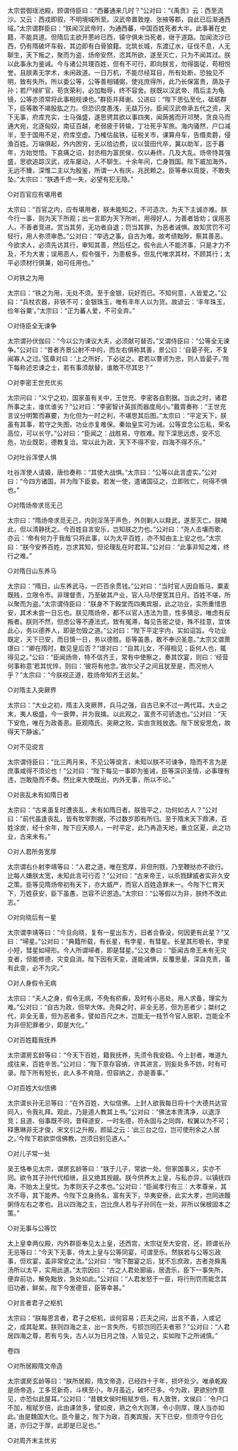 <!-- { "loadSidebar": true } -->
太宗尝御瑶池殿，顾谓侍臣曰：“西蕃通来几时？”公对曰：“《禹贡》云：西至流沙。又云：西戎即叙，不明境域所至。汉武帝置敦煌、张掖等郡，自此已后渐通西域。”太宗谓群臣曰：“朕闻汉武帝时，为通西蕃，中国百姓死者大半。此事著在史籍，不能具道。但隋后主欲开蒽岭已西，镇守俱未当死者，继于道路。加闻流沙已西，仍有隋破坏车毂，其边即有白骨狼籍。北筑长城，东渡辽水，征伐不息，人无聊生，天下叛之，聚而为盗，炀帝安然，恣其所欲，遂至灭亡，只为不闻其过。朕以此事永为鉴诫。今与诸公共理百姓，但有不可行，即向朕言，勿得面従，苟相悦誉。且朕素无学术，未闲政道。一日万机，不能尽经耳目，所有处断，恐独见不明，致有失所。所以委公等，公等善相辅弼，使兆庶得所，此乃长保富贵，荫及子孙；若尸禄旷官，苟贪荣利，必加黜辱，终不容舍。朕既以汉武帝、隋后主为龟镜，公等亦须常将此事相规谏也。”群臣并拜谢。公进曰：“陛下思弘至化，砥砺群下，臣等敢不竭股肱之力。但恐识度愚浅，无益万分。臣闻汉武帝承五代之资，天下无事，府库充实，士马强盛，遂思骋其欲以事四夷，闻蒟酱而开邛僰，贪良马而通大宛，北逐匈奴，南征百越，老弱疲于转输，丁壮死乎军旅。海内骚然，户口减半，至于国用不足，府库空虚。乃榷估盐铁，征税关市，课算舟车，告缗卖爵，侵渔百姓。万端俱起，外内困穷，无以给边费，议以营田代卒，冀以助军，迄于暮年，方始觉悟。下哀痛之诏，封丞相为富民侯，仅以寿终，几及大乱。炀帝恃其强盛，思欲追踪汉武，戎车屡动，人不聊生。十余年间，亡身戮国。陛下威加海外，无远不臻，深惟二主以为殷鉴，所谓一人有庆，兆民赖之。臣等奉以周旋，不敢失坠。”太宗曰：“朕遇千虑一失，必望有犯无隐。”

○对百官应有堪用者

太宗曰：“百官之内，应有堪用者，朕未能知之，不可造次，为天下主诚亦难。朕今行一事，则为天下所观；出一言即为天下所听。用得好人，为善者皆劝；误用恶人，不善者竞进。赏当其劳，无功者自退；罚当其罪，为恶者诫惧。故知赏罚不可轻行，用人弥须审悉。”公对曰：“举选之事，自古为难。故考绩黜陟，察其善恶。今欲求人，必须先访其行，审知其善，然后任之。假令此人不能济事，只是才力不及，不为大害；误用恶人，假令强干，为患极多。但乱代唯求其材，不顾其行；太平必须材行俱兼，始可任用也。”

○对铁之为用

太宗曰：“铁之为用，无处不须。至于金银，玩好而已。不知何意，人皆爱之。”公曰：“兵杖农器，非铁不可；金银珠玉，唯有丰年人以为货。故谚云：‘丰年珠玉，俭年谷粟’。”太宗曰：“正为蕃人爱，不可全弃。”

○对侍臣全无谏争

太宗谓孙伏伽曰：“今以公为谏议大夫，必须献可替否。”又谓侍臣曰：“公等全无谏争。”公对曰：“昔者齐景公射不中的，而左右俱称其善，景公曰：‘自晏子死，不复闻寡人之过。’弦章对曰：‘上之所好，下必従之。君若以謇谔为忠，则人皆晏子。’陛下每称述忠谏之士，若有事须献替，谁敢不尽其忠？”

○对李密王世充优劣

太宗问曰：“义宁之初，国家虽有关中，王世充、李密各自割据。当此之时，诸君所事之主，谁优谁劣？”公对曰：“李密智计英拔而器度局小。”戴胄奏称：“王世充言议分明繁而寡要，为化但为一时之利，不堪思其后图。”太宗曰：“平定天下，朕虽有其事，若守之失图，功业亦复难保。秦始皇实可为诫。公等宜念公忘私，荣名高位，可以长守。”公对曰：“臣闻之：战胜易，守胜难。陛下深思远虑，安不忘危，功业既彰，德教复洽。常以此为政，天下不得不安，四海不得不乐。”

○对吐谷浑使人惧

吐谷浑使人请婚，唐俭奏称：“其使大战惧。”太宗曰：“公等以此言虚实。”公对曰：“今四方诸国，并为陛下臣妾。若发一使，遣诸国征之，立即败亡，何得不惧也。”

○对隋炀帝求觅无己

太宗曰：“隋炀帝求觅无己，内则淫荡于声色，外则剿人以黩武，遂至灭亡。朕睹此，但以清静抚之。今百姓自言安乐，岂知朕之力也。”公对曰：“尧人击壤而歌，亦云：‘帝有何力于我哉’只将此事，以为太平百姓，亦不知由主上安之也。”太宗曰：“朕今安养百姓，岂求其知，但论理乱在时君耳。”公对曰：“此事非知之难，终行之难。”

○对隋日山东养马

太宗曰：“隋日，山东养武马，一匹百余贯钱。”公对曰：“当时官人因自贩马，粟麦既贱，立限令市。非理督责，乃至破其产业，官人马尽便宽其日月。百姓不堪，所以聚而为盗。”太宗谓侍臣曰：“朕身不下殿堂而四夷宾服，此之功业，实所重惜思安，其术未尝一日忘也。朕见隋炀帝，都不以官人违法为意，性多猜忌，唯虑有反叛者。朕则不然，但虑公等不遵法式，致有冤滞，每见告密之徒，殊不挂意，宜体此心，务以德养人，即是勿毁之道。”公对曰：“陛下平定宇内，实如诏旨。今功业既定，天下已安，而日慎一日，务以德胜。臣等虽愚，敢不奉识圣意。”太宗又谓萧璟曰：“卿在隋时，数见皇后否？”璟对曰：“自其儿女，不得相见；臣何人也，辄得见之。”公曰：“臣闻炀帝，特不信齐王，常有中使察之，奏其饮宴，则曰：‘经营何事称意’若其忧悴，则曰：‘彼将有他念。’故尔父子之间且犹至是，而况他人乎？”太宗曰：“今朕视正道，胜炀帝知齐王远矣。”

○对隋主入突厥界

太宗曰：“大业之初，隋主入突厥界，兵马之强，自古已来不过一两代耳。大业之末，夷人极盛，今一衰弊，并为我擒。以此观之，富贵不可骄逸也。”公对曰：“天下安危，唯在为政善恶。臣观隋氏、突厥之败，实由贪贱放逸。陛下居安思危，故得天下静谧。”

○对不见谠言

太宗谓侍臣曰：“比三两月来，不见公等谠言，未知以朕不可谏争，隐而不言为是庶事咸得不须论也！”公对曰：“陛下每见一事即为鉴诫，臣等深识圣情，必事理有违，岂敢隐而不奏。然比来大使既出，内外无事，所以不论。”

○对丧乱未有如隋日者

太宗曰：“古来虽复时遭丧乱，未有如隋日者。朕皆平之，功何如古人？”公对曰：“前代虽逢丧乱，皆有牧宰割据，不过数岁即有所归。至于隋末天下鼎沸，百姓涂炭，经十余年，陛下应天顺人，一时平定，此乃再造天地，重立区夏，此之功业，古来未有。”

○对人君所务宽厚

太宗谓右仆射李靖等曰：“人君之道，唯在宽厚，非但刑戮，乃至鞭挞亦不欲行。比每人嫌朕太宽，未知此言可行否？”公对曰：“古来帝王，以杀戮肆威者实非久安之策。臣等见隋炀帝初有天下，亦大威严，而官人百姓造罪未一。今陛下仁育天下，万姓获安，臣下虽愚，岂容不识恩造。”太宗曰：“公等假以为非，朕终不改此志。”

○对向晓后有一星

太宗谓李靖等曰：“今旦向晓，复有一星出东方，旧者合昏没，何因更有此星？”又曰：“埽星。”公对曰：“典籍所载，有长星，有孛星，有彗星。长星其形极长，孛星小短，彗星如埽形。今人所谓埽者，即是彗星。”公又奏曰：“臣闻古帝王未有无灾变者，但能修德，灾变自消。陛下因有天变，遂能诫惧，反覆思量，深自克责，虽有此变，必不为灾。”

○对人身假令无病

太宗曰：“夫人之身，假令无病，不免有疥癣，及时有小恶处。用人求备，理实为难。”公对曰：“自古为政，但举大体。尧舜之时，非全无恶，但为恶者少；桀纣之代，非全无善，但为恶者多。譬如百尺之木，岂能无一枝节今官人居职，岂能全不为非但犯罪者少，即是大化。”

○对百姓籍我抚养

太宗谓房玄龄等曰：“今天下百姓，籍我抚养，先须令我安稳。今上封者，唯道九成往来，百姓辛苦。”公对曰：“陛下意存容纳，许其进言，则妄处多不妨，时有可录。陛下所有短长，此人多不肯隐，但容纳之，亦是善事。”

○对百姓大似信佛

太宗谓长孙无忌等曰：“在外百姓，大似信佛。上封人欲我每日将十个大德共达官同入，令我礼拜。观此，乃是道人教其上书。”公对曰：“佛法本贵清净，以退浮竞；且道、俗事既不同，昔释道安，一时名德，符永固与之同舆，权翼以为不可；释惠琳非无才俊，宋文引之升殿，颜延之云：‘此三台之位，岂可使刑余之人居之。’今陛下若欲崇信佛教，岂须日别见道人。”

○对儿子常一处

吴王恪奉见太宗，谓房玄龄等曰：“朕于儿子，常欲一处。但家国事义，实亦不同。欲令其子孙代代桓继，且又绝其觊觎。朕今供养太上皇，与私亦异，以镇抚四海，不贻太上皇忧。为孝则天子之孝也。”公对曰：“臣闻孝行有三：大孝尊亲，其次不辱，其下能养。今陛下立身扬名，富有天下，华夷安泰，此实大孝，岂同进饘粥侍左右之孝也。且以四海之主，岂比庶人若与子孙同在一处，非所以保根固本之策。”

○对无事与公等饮

太上皇幸两仪殿，内外群臣奉见太上皇，还西宫，太宗従至大安宫，还，顾谓长孙无忌等曰：“今天下无事，侍太上皇与公等同宴，可谓至乐。然朕若与公等忘政事，但欢宴，盖非常安之法。”公对曰：“陛下酣宴之后，犹不忘庶政，古者尧舜禹汤所以太平，实用此道。”太宗因曰：“古之人君处廊庙，居逸乐，臣下一事失所，便弃前功，解免黜放，急处如此。”公对曰：“人君发怒于一臣，将行刑罚而能念其旧功者，鲜矣。陛下今发德音，臣等幸甚。”

○对言者君子之枢机

太宗曰：“朕每思言者，君子之枢机，谈何容易；匹夫之间，出言不善，人或记之，成其耻累。朕则四海之主，出一言失所，亏损岂同匹夫者邪？”公对曰：“人君居四海之尊，若有亏失，古人以为日月之蚀，人皆见之，实如陛下之所诫慎。”　 

卷四

○对所居殿隋文帝造

太宗谓房玄龄等曰：“朕所居殿，隋文帝造，已经四十于年，损坏处少。唯承乾殿是炀帝造，工多觅新奇，斗棋至小，年月虽近，破坏已多。今为政，更欲别作意见，亦恐似此屋耳。”公对曰：“昔魏文侯时租赋岁倍，有人致贺，文侯曰：‘令户口不加，租赋岁倍，此由课敛多，譬如皮，熟之令大则薄，令小则厚，理人当亦如此。’由是魏国大化。臣今量之，陛下为政，百夷宾服，天下已安，但须守今日化道，亦归之于厚，此即是已足也。”

○对周齐末主优劣

